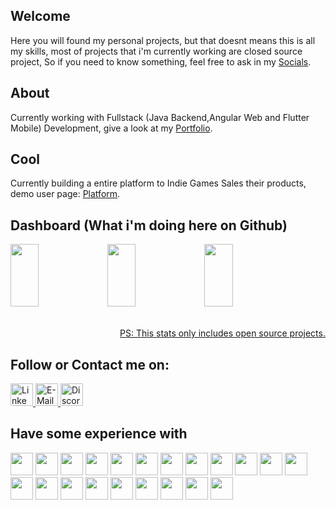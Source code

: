 ## Welcome
Here you will found my personal projects, but that doesnt means this is all my skills, most of projects that i'm currently working are closed source project,
So if you need to know something, feel free to ask in my <a href="#socials">Socials</a>.


## About
Currently working with Fullstack (Java Backend,Angular Web and Flutter Mobile) Development, give a look at my <a href="https://eliezerjg.github.io/" target="_blank"> Portfolio</a>.

## Cool
Currently building a entire platform to Indie Games Sales their products, demo user page: <a href="https://infinitedestiny.gamecms.com.br/" target="_blank"> Platform</a>.


## Dashboard (What i'm doing here on Github)
<div align="left">
      <img  style="width: 30% !important; height: 100px !important;" src="https://github-readme-stats.vercel.app/api?username=eliezerjg&rank_icon=github&theme=radical&hide_border=true"/>
      <img  style="width: 30% !important; height: 100px !important;" src="https://github-readme-streak-stats.herokuapp.com/?user=eliezerjg&theme=radical&hide_border=true"/>
       <img  style="width: 30% !important; height: 100px !important;" src="https://github-readme-stats.vercel.app/api/top-langs/?username=eliezerjg&hide_progress=true&theme=radical&hide_border=true"/>
</div>
<BR>
<p align="right" style="text-decoration: underline">PS: This stats only includes open source projects.</p>

  
## Follow or Contact me on:
<div id="socials">  
   <a href="https://www.linkedin.com/in/eliezer-garcia-7a9729177" target="_blank">
     <img src="https://img.shields.io/badge/-LinkedIn-%230077B5?style=for-the-badge&logo=linkedin&logoColor=white" target="_blank"  height="36px" alt="Linkedin">
  </a> 
   
  
  <a href="mailto:eliezergarcia.developer@gmail.com" target="_blank">
      <img src="https://img.shields.io/badge/Gmail-EA4335.svg?style=for-the-badge&logo=Gmail&logoColor=white"  height="36px"  target="_blank" alt="E-Mail">
  </a> 

  <a href="https://discord.gg/NKUsjKS8Wh" target="_blank">
      <img src="https://img.shields.io/badge/Discord-5865F2.svg?style=for-the-badge&logo=Discord&logoColor=white"  height="36px"  target="_blank" alt="Discord">
  </a> 
  
    
</div>

  
  ## Have some experience with
  
 
<div >  

 

<img src="https://cdn.jsdelivr.net/gh/devicons/devicon/icons/git/git-original-wordmark.svg" height="36px"  />
<img src="https://cdn.jsdelivr.net/gh/devicons/devicon/icons/subversion/subversion-original.svg" height="36px"  />
<img src="https://cdn.jsdelivr.net/gh/devicons/devicon/icons/dart/dart-original.svg" height="36px"  />
<img src="https://cdn.jsdelivr.net/gh/devicons/devicon/icons/flutter/flutter-original.svg" height="36px"  />
<img src="https://cdn.jsdelivr.net/gh/devicons/devicon/icons/java/java-original.svg" height="36px"   />
<img src="https://cdn.jsdelivr.net/gh/devicons/devicon/icons/spring/spring-original.svg" height="36px"   />
<img src="https://cdn.jsdelivr.net/gh/devicons/devicon/icons/html5/html5-original.svg" height="36px"  />
<img src="https://cdn.jsdelivr.net/gh/devicons/devicon/icons/javascript/javascript-plain.svg" height="36px"  />
<img src="https://cdn.jsdelivr.net/gh/devicons/devicon/icons/react/react-original-wordmark.svg"  height="36px" />
<img src="https://cdn.jsdelivr.net/gh/devicons/devicon/icons/angularjs/angularjs-plain-wordmark.svg" height="36px"   />
<img src="https://cdn.jsdelivr.net/gh/devicons/devicon/icons/angularjs/angularjs-original.svg" height="36px" />
<img src="https://cdn.jsdelivr.net/gh/devicons/devicon/icons/android/android-original-wordmark.svg" height="36px" />
<img src="https://cdn.jsdelivr.net/gh/devicons/devicon/icons/androidstudio/androidstudio-original.svg" height="36px"  />
<img src="https://cdn.jsdelivr.net/gh/devicons/devicon/icons/gradle/gradle-plain.svg" height="36px" />
<img src="https://maven.apache.org/images/maven-logo-white-on-black.png" height="36px" />
<img src="https://cdn.jsdelivr.net/gh/devicons/devicon/icons/php/php-original.svg" height="36px"  />
<img src="https://cdn.jsdelivr.net/gh/devicons/devicon/icons/postgresql/postgresql-plain-wordmark.svg" height="36px"   />
<img src="https://cdn.jsdelivr.net/gh/devicons/devicon/icons/mysql/mysql-original-wordmark.svg" height="36px"  />
<img src="https://cdn.jsdelivr.net/gh/devicons/devicon/icons/microsoftsqlserver/microsoftsqlserver-plain-wordmark.svg" height="36px"   />
<img src="https://cdn.jsdelivr.net/gh/devicons/devicon/icons/linux/linux-original.svg"  height="36px"   />
<img src="https://cdn.jsdelivr.net/gh/devicons/devicon/icons/windows8/windows8-original.svg" height="36px"   />
          
          

 
   

    
</div>

